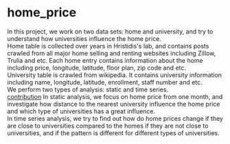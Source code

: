 # home_price
In this project, we work on two data sets: home and university, and try to understand how universities influence the home price.  
Home table is collected over years in Hristidis's lab, and contains posts crawled from all major home selling and renting websites including Zillow, Trulia and etc. Each home entry contains information about the home including price, longitude, latitude, floor plan, zip code and etc.  
University table is crawled from wikipedia. It contains university information including name, longitude, latitude, enrollment, staff number and etc.  
We perform two types of analysis: static and time series.  
[contribution](merge.ipynb)
In static analysis, we focus on home price from one month, and investigate how distance to the nearest university influence the home price and which type of universities has a great influence.  
In time series analysis, we try to find out how do home prices change if they are close to universities compared to the homes if they are not close to universities, and if the pattern is different for different types of universities.
